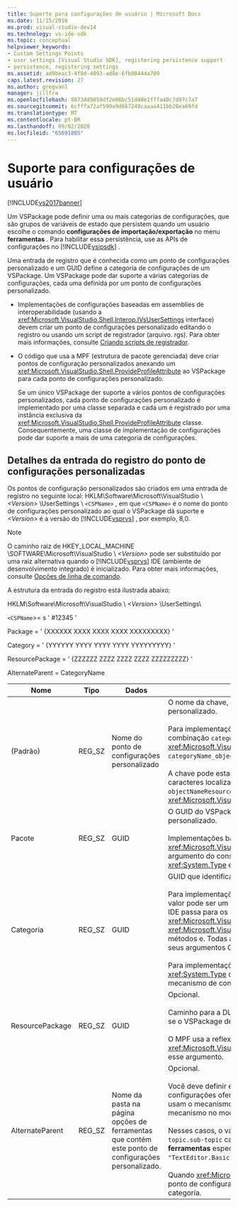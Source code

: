 ```yaml
---
title: Suporte para configurações de usuário | Microsoft Docs
ms.date: 11/15/2016
ms.prod: visual-studio-dev14
ms.technology: vs-ide-sdk
ms.topic: conceptual
helpviewer_keywords:
- Custom Settings Points
- user settings [Visual Studio SDK], registering persistence support
- persistence, registering settings
ms.assetid: ad9beac3-4f8d-4093-ad0e-6fb00444a709
caps.latest.revision: 27
ms.author: gregvanl
manager: jillfra
ms.openlocfilehash: 80734d9859df2e06bc51d40e1fffa40c7d97c7a7
ms.sourcegitcommit: 6cfffa72af599a9d667249caaaa411bb28ea69fd
ms.translationtype: MT
ms.contentlocale: pt-BR
ms.lasthandoff: 09/02/2020
ms.locfileid: "65691805"
---
```

# <a name="support-for-user-settings"></a>Suporte para configurações de usuário
[!INCLUDE[vs2017banner](../../includes/vs2017banner.md)]

Um VSPackage pode definir uma ou mais categorias de configurações, que são grupos de variáveis de estado que persistem quando um usuário escolhe o comando **configurações de importação/exportação** no menu **ferramentas** . Para habilitar essa persistência, use as APIs de configurações no [!INCLUDE[vsipsdk](../../includes/vsipsdk-md.md)] .  
  
 Uma entrada de registro que é conhecida como um ponto de configurações personalizado e um GUID define a categoria de configurações de um VSPackage. Um VSPackage pode dar suporte a várias categorias de configurações, cada uma definida por um ponto de configurações personalizado.  
  
- Implementações de configurações baseadas em assemblies de interoperabilidade (usando a <xref:Microsoft.VisualStudio.Shell.Interop.IVsUserSettings> interface) devem criar um ponto de configurações personalizado editando o registro ou usando um script de registrador (arquivo. rgs). Para obter mais informações, consulte [Criando scripts de registrador](https://msdn.microsoft.com/library/cbd5024b-8061-4a71-be65-7fee90374a35).  
  
- O código que usa a MPF (estrutura de pacote gerenciada) deve criar pontos de configuração personalizados anexando um <xref:Microsoft.VisualStudio.Shell.ProvideProfileAttribute> ao VSPackage para cada ponto de configurações personalizado.  
  
     Se um único VSPackage der suporte a vários pontos de configurações personalizados, cada ponto de configurações personalizado é implementado por uma classe separada e cada um é registrado por uma instância exclusiva da <xref:Microsoft.VisualStudio.Shell.ProvideProfileAttribute> classe. Consequentemente, uma classe de implementação de configurações pode dar suporte a mais de uma categoria de configurações.  
  
## <a name="custom-settings-point-registry-entry-details"></a>Detalhes da entrada do registro do ponto de configurações personalizadas  
 Os pontos de configuração personalizados são criados em uma entrada de registro no seguinte local: HKLM\Software\Microsoft\VisualStudio \\ *\<Version>* \UserSettings \\ `<CSPName>` , em que `<CSPName>` é o nome do ponto de configurações personalizado ao qual o VSPackage dá suporte e *\<Version>* é a versão do [!INCLUDE[vsprvs](../../includes/vsprvs-md.md)] , por exemplo, 8,0.  
  
> [!NOTE]
> O caminho raiz de HKEY_LOCAL_MACHINE \SOFTWARE\Microsoft\VisualStudio \\ *\<Version>* pode ser substituído por uma raiz alternativa quando o [!INCLUDE[vsprvs](../../includes/vsprvs-md.md)] IDE (ambiente de desenvolvimento integrado) é inicializado. Para obter mais informações, consulte [Opções de linha de comando](../../extensibility/command-line-switches-visual-studio-sdk.md).  
  
 A estrutura da entrada do registro está ilustrada abaixo:  
  
 HKLM\Software\Microsoft\VisualStudio \\ *\<Version>* \UserSettings\  
  
 `<CSPName`>= s ' #12345 '  
  
 Package = ' {XXXXXX XXXX XXXX XXXX XXXXXXXXX} '  
  
 Category = ' {YYYYYY YYYY YYYY YYYY YYYYYYYYY} '  
  
 ResourcePackage = ' {ZZZZZZ ZZZZ ZZZZ ZZZZ ZZZZZZZZZ} '  
  
 AlternateParent = CategoryName  
  
|Nome|Tipo|Dados|Descrição|  
|----------|----------|----------|-----------------|  
|(Padrão)|REG_SZ|Nome do ponto de configurações personalizado|O nome da chave, `<CSPName`>, é o nome não local do ponto de configurações personalizado.<br /><br /> Para implementações baseadas no MPF, o nome da chave é obtido pela combinação `categoryName` dos `objectName` argumentos e do <xref:Microsoft.VisualStudio.Shell.ProvideProfileAttribute> Construtor no `categoryName_objectName` .<br /><br /> A chave pode estar vazia ou pode conter a ID de referência para a cadeia de caracteres localizada em uma DLL satélite. Esse valor é obtido do `objectNameResourceID` argumento para o <xref:Microsoft.VisualStudio.Shell.ProvideProfileAttribute> Construtor.|  
|Pacote|REG_SZ|GUID|O GUID do VSPackage que implementa o ponto de configurações personalizado.<br /><br /> Implementações baseadas no MPF usando a <xref:Microsoft.VisualStudio.Shell.ProvideProfileAttribute> classe, use o argumento do construtor `objectType` que contém o VSPackage <xref:System.Type> e a reflexão para obter esse valor.|  
|Categoria|REG_SZ|GUID|GUID que identifica a categoria de configurações.<br /><br /> Para implementações baseadas em assemblies de interoperabilidade, esse valor pode ser um GUID escolhido arbitrariamente, que o [!INCLUDE[vsprvs](../../includes/vsprvs-md.md)] IDE passa para os <xref:Microsoft.VisualStudio.Shell.Interop.IVsUserSettings.ExportSettings%2A> <xref:Microsoft.VisualStudio.Shell.Interop.IVsUserSettings.ImportSettings%2A> métodos e. Todas as implementações desses dois métodos devem verificar seus argumentos GUID.<br /><br /> Para implementações baseadas no MPF, esse GUID é obtido pelo <xref:System.Type> da classe que implementa o [!INCLUDE[vsprvs](../../includes/vsprvs-md.md)] mecanismo de configurações.|  
|ResourcePackage|REG_SZ|GUID|Opcional.<br /><br /> Caminho para a DLL satélite que contém cadeias de caracteres localizadas se o VSPackage de implementação não os fornecer.<br /><br /> O MPF usa a reflexão para obter o recurso correto VSPackage, portanto, a <xref:Microsoft.VisualStudio.Shell.ProvideProfileAttribute> classe não define esse argumento.|  
|AlternateParent|REG_SZ|Nome da pasta na página opções de ferramentas que contém este ponto de configurações personalizado.|Opcional.<br /><br /> Você deve definir esse valor somente se uma implementação de configurações oferecer suporte a páginas de **Opções de ferramentas** que usam o mecanismo de persistência no [!INCLUDE[vsipsdk](../../includes/vsipsdk-md.md)] em vez do mecanismo no modelo de automação para salvar o estado.<br /><br /> Nesses casos, o valor na chave AlternateParent é a `topic` seção da `topic.sub-topic` cadeia de caracteres usada para identificar a página **ferramentas** específicas. Por exemplo, para a página **ToolsOptions** , `"TextEditor.Basic"` o valor de AlternateParent seria `"TextEditor"` .<br /><br /> Quando <xref:Microsoft.VisualStudio.Shell.ProvideProfileAttribute> o gera o ponto de configurações personalizadas, ele é o mesmo que o nome da categoria.|
